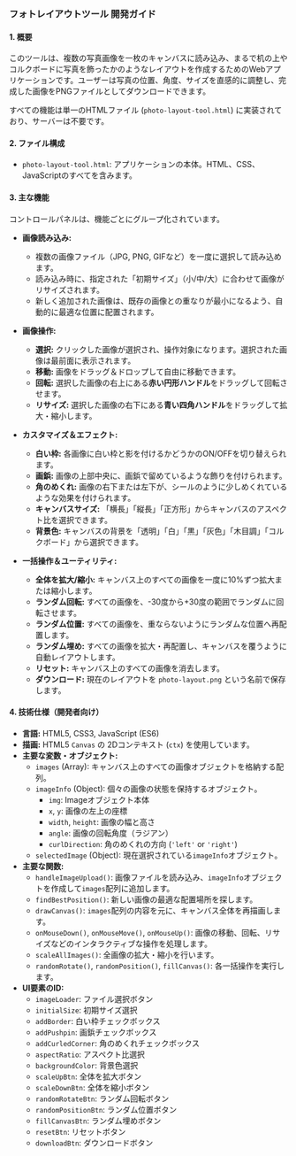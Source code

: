 ### フォトレイアウトツール 開発ガイド

#### 1. 概要

このツールは、複数の写真画像を一枚のキャンバスに読み込み、まるで机の上やコルクボードに写真を飾ったかのようなレイアウトを作成するためのWebアプリケーションです。ユーザーは写真の位置、角度、サイズを直感的に調整し、完成した画像をPNGファイルとしてダウンロードできます。

すべての機能は単一のHTMLファイル (`photo-layout-tool.html`) に実装されており、サーバーは不要です。

#### 2. ファイル構成

- `photo-layout-tool.html`: アプリケーションの本体。HTML、CSS、JavaScriptのすべてを含みます。

#### 3. 主な機能

コントロールパネルは、機能ごとにグループ化されています。

- **画像読み込み:**
    - 複数の画像ファイル（JPG, PNG, GIFなど）を一度に選択して読み込めます。
    - 読み込み時に、指定された「初期サイズ」（小/中/大）に合わせて画像がリサイズされます。
    - 新しく追加された画像は、既存の画像との重なりが最小になるよう、自動的に最適な位置に配置されます。

- **画像操作:**
    - **選択:** クリックした画像が選択され、操作対象になります。選択された画像は最前面に表示されます。
    - **移動:** 画像をドラッグ＆ドロップして自由に移動できます。
    - **回転:** 選択した画像の右上にある**赤い円形ハンドル**をドラッグして回転させます。
    - **リサイズ:** 選択した画像の右下にある**青い四角ハンドル**をドラッグして拡大・縮小します。

- **カスタマイズ＆エフェクト:**
    - **白い枠:** 各画像に白い枠と影を付けるかどうかのON/OFFを切り替えられます。
    - **画鋲:** 画像の上部中央に、画鋲で留めているような飾りを付けられます。
    - **角のめくれ:** 画像の右下または左下が、シールのように少しめくれているような効果を付けられます。
    - **キャンバスサイズ:** 「横長」「縦長」「正方形」からキャンバスのアスペクト比を選択できます。
    - **背景色:** キャンバスの背景を「透明」「白」「黒」「灰色」「木目調」「コルクボード」から選択できます。

- **一括操作＆ユーティリティ:**
    - **全体を拡大/縮小:** キャンバス上のすべての画像を一度に10%ずつ拡大または縮小します。
    - **ランダム回転:** すべての画像を、-30度から+30度の範囲でランダムに回転させます。
    - **ランダム位置:** すべての画像を、重ならないようにランダムな位置へ再配置します。
    - **ランダム埋め:** すべての画像を拡大・再配置し、キャンバスを覆うように自動レイアウトします。
    - **リセット:** キャンバス上のすべての画像を消去します。
    - **ダウンロード:** 現在のレイアウトを `photo-layout.png` という名前で保存します。

#### 4. 技術仕様（開発者向け）

- **言語:** HTML5, CSS3, JavaScript (ES6)
- **描画:** HTML5 `Canvas` の 2Dコンテキスト (`ctx`) を使用しています。
- **主要な変数・オブジェクト:**
    - `images` (Array): キャンバス上のすべての画像オブジェクトを格納する配列。
    - `imageInfo` (Object): 個々の画像の状態を保持するオブジェクト。
        - `img`: Imageオブジェクト本体
        - `x`, `y`: 画像の左上の座標
        - `width`, `height`: 画像の幅と高さ
        - `angle`: 画像の回転角度（ラジアン）
        - `curlDirection`: 角のめくれの方向 (`'left'` or `'right'`)
    - `selectedImage` (Object): 現在選択されている`imageInfo`オブジェクト。
- **主要な関数:**
    - `handleImageUpload()`: 画像ファイルを読み込み、`imageInfo`オブジェクトを作成して`images`配列に追加します。
    - `findBestPosition()`: 新しい画像の最適な配置場所を探します。
    - `drawCanvas()`: `images`配列の内容を元に、キャンバス全体を再描画します。
    - `onMouseDown()`, `onMouseMove()`, `onMouseUp()`: 画像の移動、回転、リサイズなどのインタラクティブな操作を処理します。
    - `scaleAllImages()`: 全画像の拡大・縮小を行います。
    - `randomRotate()`, `randomPosition()`, `fillCanvas()`: 各一括操作を実行します。
- **UI要素のID:**
    - `imageLoader`: ファイル選択ボタン
    - `initialSize`: 初期サイズ選択
    - `addBorder`: 白い枠チェックボックス
    - `addPushpin`: 画鋲チェックボックス
    - `addCurledCorner`: 角のめくれチェックボックス
    - `aspectRatio`: アスペクト比選択
    - `backgroundColor`: 背景色選択
    - `scaleUpBtn`: 全体を拡大ボタン
    - `scaleDownBtn`: 全体を縮小ボタン
    - `randomRotateBtn`: ランダム回転ボタン
    - `randomPositionBtn`: ランダム位置ボタン
    - `fillCanvasBtn`: ランダム埋めボタン
    - `resetBtn`: リセットボタン
    - `downloadBtn`: ダウンロードボタン
